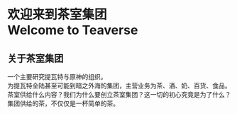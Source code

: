 # 欢迎来到茶室集团<br>Welcome to Teaverse

## 关于茶室集团

一个主要研究提瓦特与原神的组织。<br>
为提瓦特全陆甚至可能到暗之外海的集团，主营业务为茶、酒、奶、百货、食品。<br>
茶室供给什么内容？我们为什么要创立茶室集团？这一切的初心究竟是为了什么？集团供给的茶，不仅仅是一杯简单的茶。
